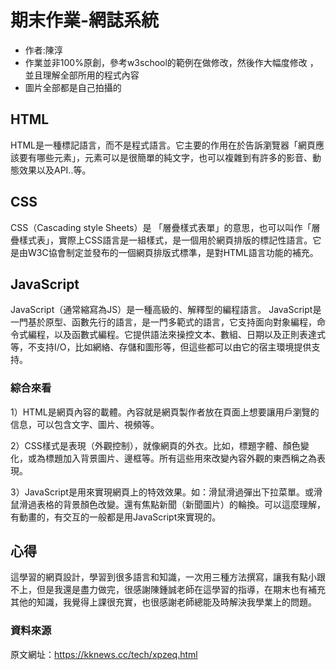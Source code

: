 # 期末作業-網誌系統
  * 作者:陳淳
  * 作業並非100%原創，參考w3school的範例在做修改，然後作大幅度修改 ，並且理解全部所用的程式內容
  * 圖片全部都是自己拍攝的

## HTML
   HTML是一種標記語言，而不是程式語言。它主要的作用在於告訴瀏覽器「網頁應該要有哪些元素」，元素可以是很簡單的純文字，也可以複雜到有許多的影音、動態效果以及API..等。
   
## CSS
   CSS（Cascading style Sheets）是 「層疊樣式表單」的意思，也可以叫作「層疊樣式表」，實際上CSS語言是一組樣式，是一個用於網頁排版的標記性語言。它是由W3C協會制定並發布的一個網頁排版式標準，是對HTML語言功能的補充。

## JavaScript
   JavaScript（通常縮寫為JS）是一種高級的、解釋型的編程語言。 JavaScript是一門基於原型、函數先行的語言，是一門多範式的語言，它支持面向對象編程，命令式編程，以及函數式編程。它提供語法來操控文本、數組、日期以及正則表達式等，不支持I/O，比如網絡、存儲和圖形等，但這些都可以由它的宿主環境提供支持。

### 綜合來看
   1）HTML是網頁內容的載體。內容就是網頁製作者放在頁面上想要讓用戶瀏覽的信息，可以包含文字、圖片、視頻等。

   2）CSS樣式是表現（外觀控制），就像網頁的外衣。比如，標題字體、顏色變化，或為標題加入背景圖片、邊框等。所有這些用來改變內容外觀的東西稱之為表現。

   3）JavaScript是用來實現網頁上的特效效果。如：滑鼠滑過彈出下拉菜單。或滑鼠滑過表格的背景顏色改變。還有焦點新聞（新聞圖片）的輪換。可以這麼理解，有動畫的，有交互的一般都是用JavaScript來實現的。



## 心得
  這學習的網頁設計，學習到很多語言和知識，一次用三種方法撰寫，讓我有點小跟不上，但是我還是盡力做完，很感謝陳鍾誠老師在這學習的指導，在期末也有補充其他的知識，我覺得上課很充實，也很感謝老師總能及時解決我學業上的問題。
  
### 資料來源
原文網址：https://kknews.cc/tech/xpzeq.html
